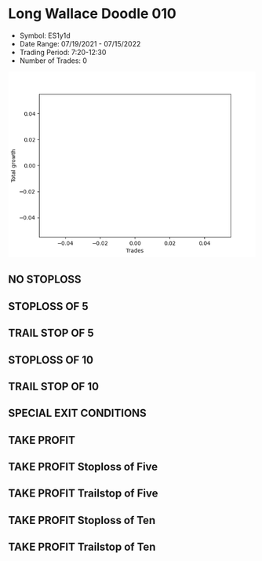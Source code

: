 # Long Wallace Doodle 010 
- Symbol: ES1y1d
- Date Range: 07/19/2021 - 07/15/2022
- Trading Period: 7:20-12:30
- Number of Trades: 0

![Plot](LongWallaceDoodle010ES1y1d.png)
## NO STOPLOSS









## STOPLOSS OF 5









## TRAIL STOP OF 5









## STOPLOSS OF 10









## TRAIL STOP OF 10









## SPECIAL EXIT CONDITIONS 


## TAKE PROFIT






## TAKE PROFIT Stoploss of Five






## TAKE PROFIT Trailstop of Five






## TAKE PROFIT Stoploss of Ten






## TAKE PROFIT Trailstop of Ten




